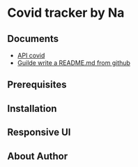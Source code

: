 # Covid tracker by Na

## Documents

- [API covid](https://documenter.getpostman.com/view/10808728/SzS8rjbc#7934d316-f751-4914-9909-39f1901caeb8)
- [Guilde write a README.md from github](https://docs.github.com/en/github/writing-on-github/getting-started-with-writing-and-formatting-on-github/basic-writing-and-formatting-syntax)

## Prerequisites

## Installation

## Responsive UI

## About Author
